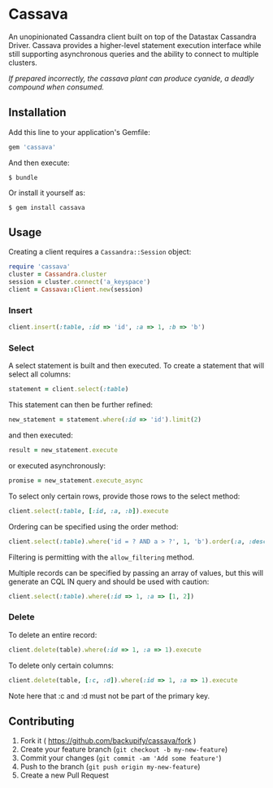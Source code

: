 # Cassava

An unopinionated Cassandra client built on top of the Datastax Cassandra Driver. Cassava provides a higher-level statement execution interface while still supporting asynchronous queries and the ability to connect to multiple clusters.

 _If prepared incorrectly, the cassava plant can produce cyanide, a deadly compound when consumed._

## Installation

Add this line to your application's Gemfile:

```ruby
gem 'cassava'
```

And then execute:

    $ bundle

Or install it yourself as:

    $ gem install cassava

## Usage

Creating a client requires a `Cassandra::Session` object:

```ruby
require 'cassava'
cluster = Cassandra.cluster
session = cluster.connect('a_keyspace')
client = Cassava::Client.new(session)
```

### Insert

```ruby
client.insert(:table, :id => 'id', :a => 1, :b => 'b')

```

### Select

A select statement is built and then executed. To create a statement that will
select all columns:

```ruby
statement = client.select(:table)
```

This statement can then be further refined:

```ruby
new_statement = statement.where(:id => 'id').limit(2)
```

and then executed:

```ruby
result = new_statement.execute
```

or executed asynchronously:

```ruby
promise = new_statement.execute_async
```

To select only certain rows, provide those rows to the select method:

```ruby
client.select(:table, [:id, :a, :b]).execute
```

Ordering can be specified using the order method:

```ruby
client.select(:table).where('id = ? AND a > ?', 1, 'b').order(:a, :desc).execute
```

Filtering is permitting with the `allow_filtering` method.

Multiple records can be specified by passing an array of values, but this will generate an CQL IN query and should be used with caution:

```ruby
client.select(:table).where(:id => 1, :a => [1, 2])
```

### Delete

To delete an entire record:

```ruby
client.delete(table).where(:id => 1, :a => 1).execute
```

To delete only certain columns:

```ruby
client.delete(table, [:c, :d]).where(:id => 1, :a => 1).execute
```

Note here that :c and :d must not be part of the primary key.

## Contributing

1. Fork it ( https://github.com/backupify/cassava/fork )
2. Create your feature branch (`git checkout -b my-new-feature`)
3. Commit your changes (`git commit -am 'Add some feature'`)
4. Push to the branch (`git push origin my-new-feature`)
5. Create a new Pull Request
